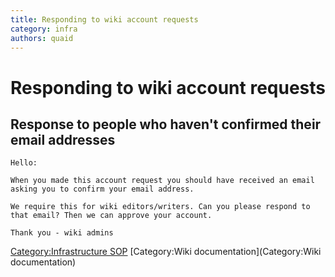 ```yaml
---
title: Responding to wiki account requests
category: infra
authors: quaid
---
```


# Responding to wiki account requests

## Response to people who haven't confirmed their email addresses

    Hello:

    When you made this account request you should have received an email asking you to confirm your email address.

    We require this for wiki editors/writers. Can you please respond to that email? Then we can approve your account.

    Thank you - wiki admins

[Category:Infrastructure SOP](/develop/infra/infrastructure-sop/) [Category:Wiki documentation](Category:Wiki documentation)
